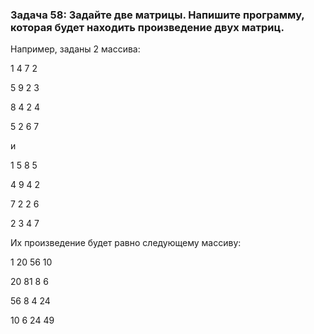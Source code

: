 ### Задача 58: Задайте две матрицы. Напишите программу, которая будет находить произведение двух матриц.

Например, заданы 2 массива:

1 4 7 2

5 9 2 3

8 4 2 4

5 2 6 7

и

1 5 8 5

4 9 4 2

7 2 2 6

2 3 4 7

Их произведение будет равно следующему массиву:

1 20 56 10

20 81 8 6

56 8 4 24

10 6 24 49

